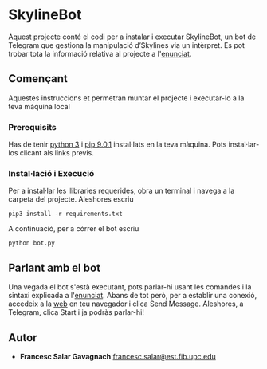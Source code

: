 # SkylineBot

Aquest projecte conté el codi per a instalar i executar SkylineBot, un bot de Telegram que gestiona la manipulació d’Skylines via un intèrpret. Es pot trobar tota la informació relativa al projecte a l'[enunciat](https://gebakx.github.io/SkylineBot/).

## Començant

Aquestes instruccions et permetran muntar el projecte i executar-lo a la teva màquina local


### Prerequisits

Has de tenir [python 3](https://www.python.org/downloads/) i [pip 9.0.1](https://pip.pypa.io/en/stable/installing/) instal·lats en la teva màquina. Pots instal·lar-los clicant als links previs.

### Instal·lació i Execució

Per a instal·lar les llibraries requerides, obra un terminal i navega a la carpeta del projecte. Aleshores escriu

```
pip3 install -r requirements.txt
```

A continuació, per a córrer el bot escriu 

```
python bot.py
```

## Parlant amb el bot

Una vegada el bot s'està executant, pots parlar-hi usant les comandes i la sintaxi explicada a l'[enunciat](https://gebakx.github.io/SkylineBot/). Abans  de tot però, per a establir una conexió, accedeix a la [web](https://t.me/FrancescSkylineBot) en teu navegador i clica Send Message. Aleshores, a Telegram, clica Start i ja podràs parlar-hi!

## Autor

* **Francesc Salar Gavagnach** [francesc.salar@est.fib.upc.edu](mailto:rfrancesc.salar@est.fib.upc.edu)
